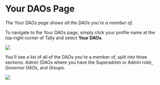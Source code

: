 # Your DAOs Page

_The Your DAOs page shows all the DAOs you're a member of._

To navigate to the Your DAOs page, simply click your profile name at the top-right corner of Tally and select **Your DAOs**.

![](https://p434.p1.n0.cdn.getcloudapp.com/items/QwudOenv/2ca6be00-fa81-4b95-a1ae-ef249f536c5d.jpg?v=227ca73c1b6974af8517c512c416515f)

You'll see a list of all of the DAOs you're a member of, split into three sections: _Admin_ (DAOs where you have the Superadmin or Admin role), _Governor DAOs_, and _Groups_.

![](https://p434.p1.n0.cdn.getcloudapp.com/items/Z4uD0EwB/3a31e399-49f7-4c18-a264-f7a7333080aa.png?source=client\&v=3d8ce303db6a12ed6dbacf32826b4a80)
